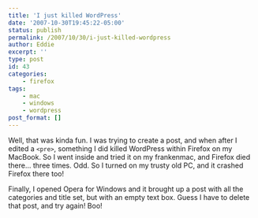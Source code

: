 ```yaml
---
title: 'I just killed WordPress'
date: '2007-10-30T19:45:22-05:00'
status: publish
permalink: /2007/10/30/i-just-killed-wordpress
author: Eddie
excerpt: ''
type: post
id: 43
categories:
    - firefox
tags:
    - mac
    - windows
    - wordpress
post_format: []
---
```

Well, that was kinda fun.  I was trying to create a post, and when after I edited a `<pre>`, something I did killed WordPress within Firefox on my MacBook.  So I went inside and tried it on my frankenmac, and Firefox died there... three times.  Odd.  So I turned on my trusty old PC, and it crashed Firefox there too!

Finally, I opened Opera for Windows and it brought up a post with all the categories and title set, but with an empty text box.  Guess I have to delete that post, and try again!  Boo!